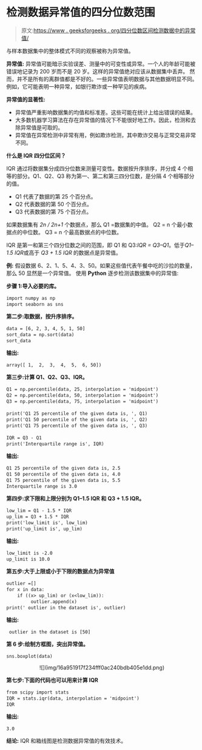 # 检测数据异常值的四分位数范围

> 原文:[https://www . geeksforgeeks . org/四分位数区间检测数据中的异常值/](https://www.geeksforgeeks.org/interquartile-range-to-detect-outliers-in-data/)

与样本数据集中的整体模式不同的观察被称为异常值。

**异常值:**
异常值可能暗示实验误差、测量中的可变性或异常。一个人的年龄可能被错误地记录为 200 岁而不是 20 岁。这样的异常值绝对应该从数据集中丢弃。
然而，并不是所有的离群值都是不好的。一些异常值表明数据与其他数据明显不同。例如，它可能表明一种异常，如银行欺诈或一种罕见的疾病。

**异常值的显著性:**

*   异常值严重影响数据集的均值和标准差。这些可能在统计上给出错误的结果。
*   大多数机器学习算法在存在异常值的情况下不能很好地工作。因此，检测和去除异常值是可取的。
*   异常值在异常检测中非常有用，例如欺诈检测，其中欺诈交易与正常交易非常不同。

**什么是 IQR 四分位区间？**

IQR 通过将数据集分成四分位数来测量可变性。数据按升序排序，并分成 4 个相等的部分。Q1、Q2、Q3 称为第一、第二和第三四分位数，是分隔 4 个相等部分的值。

*   Q1 代表了数据的第 25 个百分点。
*   Q2 代表数据的第 50 个百分点。
*   Q3 代表数据的第 75 个百分点。

如果数据集有 *2n / 2n+1* 个数据点，那么
Q1 =数据集的中值。
Q2 = n 个最小数据点的中位数。
Q3 = n 个最高数据点的中位数。

IQR 是第一和第三个四分位数之间的范围，即 Q1 和 Q3:*IQR = Q3–Q1*。低于*Q1–1.5 IQR*或高于 *Q3 + 1.5 IQR* 的数据点是异常值。

**例:**
假设数据 6、2、1、5、4、3、50。如果这些值代表午餐中吃的沙拉的数量，那么 50 显然是一个异常值。
使用 **Python** 逐步检测该数据集中的异常值:

**步骤 1:导入必要的库。**

```
import numpy as np 
import seaborn as sns
```

**第二步:取数据，按升序排序。**

```
data = [6, 2, 3, 4, 5, 1, 50]
sort_data = np.sort(data)
sort_data
```

**输出:**

```
array([ 1,  2,  3,  4,  5,  6, 50])
```

**第三步:计算 Q1、Q2、Q3、IQR。**

```
Q1 = np.percentile(data, 25, interpolation = 'midpoint') 
Q2 = np.percentile(data, 50, interpolation = 'midpoint') 
Q3 = np.percentile(data, 75, interpolation = 'midpoint') 

print('Q1 25 percentile of the given data is, ', Q1)
print('Q1 50 percentile of the given data is, ', Q2)
print('Q1 75 percentile of the given data is, ', Q3)

IQR = Q3 - Q1 
print('Interquartile range is', IQR)
```

**输出:**

```
Q1 25 percentile of the given data is, 2.5
Q1 50 percentile of the given data is, 4.0
Q1 75 percentile of the given data is, 5.5
Interquartile range is 3.0
```

**第四步:求下限和上限分别为 Q1–1.5 IQR 和 Q3 + 1.5 IQR。**

```
low_lim = Q1 - 1.5 * IQR
up_lim = Q3 + 1.5 * IQR
print('low_limit is', low_lim)
print('up_limit is', up_lim)
```

**输出:**

```
low_limit is -2.0
up_limit is 10.0
```

**第五步:大于上限或小于下限的数据点为异常值**

```
outlier =[]
for x in data:
    if ((x> up_lim) or (x<low_lim)):
         outlier.append(x)
print(' outlier in the dataset is', outlier)
```

**输出:**

```
 outlier in the dataset is [50]
```

**第 6 步:绘制方框图，突出异常值。**

```
sns.boxplot(data)
```

<center>![](img/16a951917f234fff0ac240bdb405e1dd.png)</center>

**第七步:下面的代码也可以用来计算 IQR**

```
from scipy import stats
IQR = stats.iqr(data, interpolation = 'midpoint')
IQR
```

**输出:**

```
3.0
```

**结论:** IQR 和箱线图是检测数据异常值的有效技术。